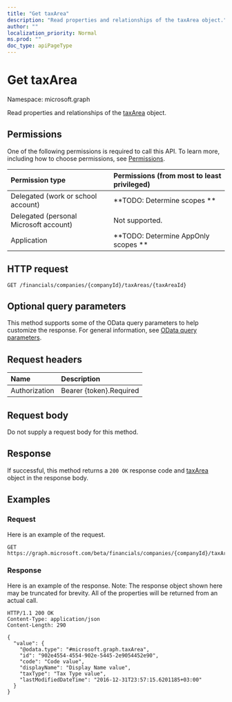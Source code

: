 ```yaml
---
title: "Get taxArea"
description: "Read properties and relationships of the taxArea object."
author: ""
localization_priority: Normal
ms.prod: ""
doc_type: apiPageType
---
```


# Get taxArea

Namespace: microsoft.graph

Read properties and relationships of the [taxArea](../resources/taxarea.md) object.

## Permissions
One of the following permissions is required to call this API. To learn more, including how to choose permissions, see [Permissions](/concepts/permissions-reference.md).

|Permission type|Permissions (from most to least privileged)|
|:---|:---|
|Delegated (work or school account)|**TODO: Determine scopes **|
|Delegated (personal Microsoft account)|Not supported.|
|Application|**TODO: Determine AppOnly scopes **|

## HTTP request
<!-- {
  "blockType": "ignored"
}
-->
``` http
GET /financials/companies/{companyId}/taxAreas/{taxAreaId}
```

## Optional query parameters
This method supports some of the OData query parameters to help customize the response. For general information, see [OData query parameters](/graph/query-parameters).

## Request headers
|Name|Description|
|:---|:---|
|Authorization|Bearer {token}.Required|

## Request body
Do not supply a request body for this method.

## Response
If successful, this method returns a `200 OK` response code and [taxArea](../resources/taxarea.md) object in the response body.

## Examples

### Request
Here is an example of the request.
<!-- {
  "blockType": "request",
  "name": "get_taxarea"
}
-->
``` http
GET https://graph.microsoft.com/beta/financials/companies/{companyId}/taxAreas/{taxAreaId}
```

### Response
Here is an example of the response. Note: The response object shown here may be truncated for brevity. All of the properties will be returned from an actual call.
<!-- {
  "blockType": "response",
  "truncated": true,
  "@odata.type": "microsoft.graph.taxArea"
}
-->
``` http
HTTP/1.1 200 OK
Content-Type: application/json
Content-Length: 290

{
  "value": {
    "@odata.type": "#microsoft.graph.taxArea",
    "id": "902e4554-4554-902e-5445-2e9054452e90",
    "code": "Code value",
    "displayName": "Display Name value",
    "taxType": "Tax Type value",
    "lastModifiedDateTime": "2016-12-31T23:57:15.6201185+03:00"
  }
}
```

